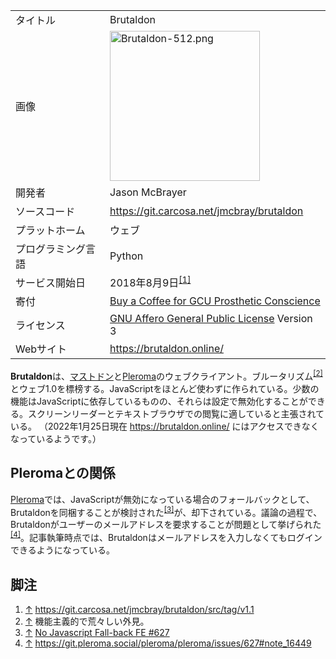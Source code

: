<div>

|                    |                                                                                                                                                                                                                                                                                                                                    |
|--------------------|------------------------------------------------------------------------------------------------------------------------------------------------------------------------------------------------------------------------------------------------------------------------------------------------------------------------------------|
| タイトル           | Brutaldon                                                                                                                                                                                                                                                                                                                          |
| 画像               | [<img src="/images/thumb/1/13/Brutaldon-512.png/240px-Brutaldon-512.png" srcset="/images/thumb/1/13/Brutaldon-512.png/360px-Brutaldon-512.png 1.5x, /images/thumb/1/13/Brutaldon-512.png/480px-Brutaldon-512.png 2x" width="240" height="240" alt="Brutaldon-512.png" />](/%E3%83%95%E3%82%A1%E3%82%A4%E3%83%AB:Brutaldon-512.png) |
| 開発者             | Jason McBrayer                                                                                                                                                                                                                                                                                                                     |
| ソースコード       | <a href="https://git.carcosa.net/jmcbray/brutaldon" rel="nofollow">https://git.carcosa.net/jmcbray/brutaldon</a>                                                                                                                                                                                                                   |
| プラットホーム     | ウェブ                                                                                                                                                                                                                                                                                                                             |
| プログラミング言語 | Python                                                                                                                                                                                                                                                                                                                             |
| サービス開始日     | 2018年8月9日<sup>[\[1\]](#cite_note-1)</sup>                                                                                                                                                                                                                                                                                       |
| 寄付               | <a href="https://ko-fi.com/D1D7QBZC" rel="nofollow">Buy a Coffee for GCU Prosthetic Conscience</a>                                                                                                                                                                                                                                 |
| ライセンス         | [GNU Affero General Public License](/GNU_Affero_General_Public_License "GNU Affero General Public License") Version 3                                                                                                                                                                                                              |
| Webサイト          | <a href="https://brutaldon.online/" rel="nofollow">https://brutaldon.online/</a>                                                                                                                                                                                                                                                   |

  

  
**Brutaldon**は、[マストドン](/Mastodon "Mastodon")と[Pleroma](/Pleroma "Pleroma")のウェブクライアント。ブルータリズム<sup>[\[2\]](#cite_note-2)</sup>とウェブ1.0を標榜する。JavaScriptをほとんど使わずに作られている。少数の機能はJavaScriptに依存しているものの、それらは設定で無効化することができる。スクリーンリーダーとテキストブラウザでの閲覧に適していると主張されている。 （2022年1月25日現在 <a href="https://brutaldon.online/" rel="nofollow">https://brutaldon.online/</a> にはアクセスできなくなっているようです。）

## Pleromaとの関係

[Pleroma](/Pleroma "Pleroma")では、JavaScriptが無効になっている場合のフォールバックとして、Brutaldonを同梱することが検討された<sup>[\[3\]](#cite_note-3)</sup>が、却下されている。議論の過程で、Brutaldonがユーザーのメールアドレスを要求することが問題として挙げられた<sup>[\[4\]](#cite_note-4)</sup>。記事執筆時点では、Brutaldonはメールアドレスを入力しなくてもログインできるようになっている。

## 脚注

<div>

1.  [↑](#cite_ref-1) <a href="https://git.carcosa.net/jmcbray/brutaldon/src/tag/v1.1" rel="nofollow">https://git.carcosa.net/jmcbray/brutaldon/src/tag/v1.1</a>
2.  [↑](#cite_ref-2) 機能主義的で荒々しい外見。
3.  [↑](#cite_ref-3) <a href="https://git.pleroma.social/pleroma/pleroma/issues/627" rel="nofollow">No Javascript Fall-back FE #627</a>
4.  [↑](#cite_ref-4) <a href="https://git.pleroma.social/pleroma/pleroma/issues/627#note_16449" rel="nofollow">https://git.pleroma.social/pleroma/pleroma/issues/627#note_16449</a>

</div>

</div>
